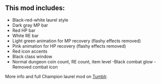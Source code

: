 ## This mod includes:

- Black-red-white laurel style
- Dark gray MP bar
- Red HP bar
- White RE bar
- Light green animation for MP recovery (flashy effects removed)
- Pink animation for HP recovery (flashy effects removed)
- Red icon accents
- Black class window
- Normal dungeon coin count, RE count, item level
-Black combat glow
-Removed combat icon

More info and full Champion laurel mod on [Tumblr](https://tera-raven.tumblr.com/post/185404013205/tera-raven-black-and-blue-hp-bar-patch-825).
